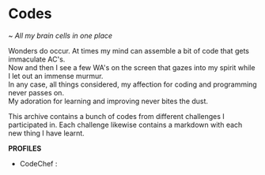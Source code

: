 # Codes
   ~ *All my brain cells in one place*
 
Wonders do occur. At times my mind can assemble a bit of code that gets immaculate AC's.  
Now and then I see a few WA's on the screen that gazes into my spirit while I let out an immense murmur.  
In any case, all things considered, my affection for coding and programming never passes on.  
My adoration for learning and improving never bites the dust.  

This archive contains a bunch of codes from different challenges I participated in. Each challenge likewise contains a markdown with each new thing I have learnt.

**PROFILES**
- CodeChef : 
